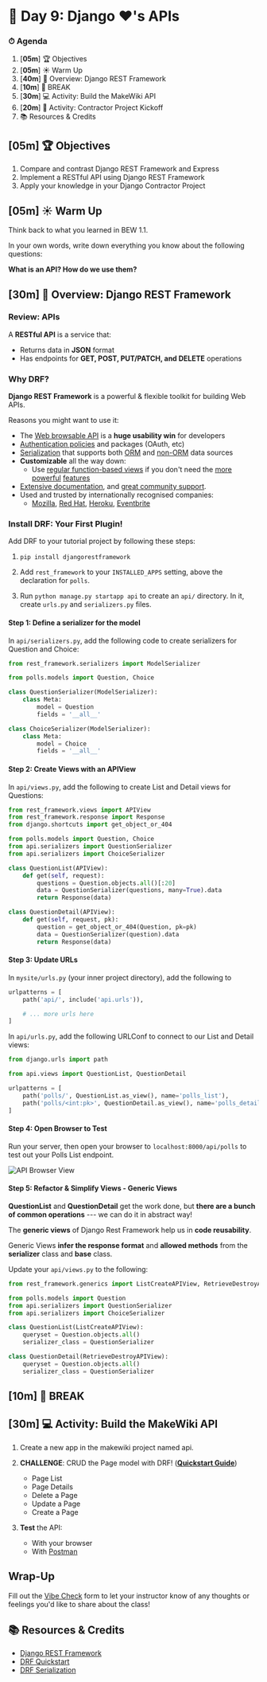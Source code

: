 # 📜 Day 9: Django ❤️'s APIs

### ⏱ Agenda

1. [**05m**] 🏆 Objectives
1. [**05m**] ☀️ Warm Up
1. [**40m**] 📖 Overview: Django REST Framework
1. [**10m**] 🌴 BREAK
1. [**30m**] 💻 Activity: Build the MakeWiki API
1. [**20m**] 🎉 Activity: Contractor Project Kickoff
1. 📚 Resources & Credits

## [**05m**] 🏆 Objectives

1. Compare and contrast Django REST Framework and Express
1. Implement a RESTful API using Django REST Framework
1. Apply your knowledge in your Django Contractor Project 

## [**05m**] ☀️ Warm Up

Think back to what you learned in BEW 1.1.

In your own words, write down everything you know about the following questions:

**What is an API? How do we use them?**

## [**30m**] 📖 Overview: Django REST Framework

### Review: APIs

A **RESTful API** is a service that:

- Returns data in **JSON** format
- Has endpoints for **GET, POST, PUT/PATCH, and DELETE** operations

### Why DRF?

**Django REST Framework** is a powerful & flexible toolkit for building Web APIs.

Reasons you might want to use it:

- The [Web browsable API](https://restframework.herokuapp.com/) is a **huge usability win** for developers
- [Authentication policies](https://www.django-rest-framework.org/api-guide/authentication/) and packages (OAuth, etc)
- [Serialization](https://www.django-rest-framework.org/api-guide/serializers/) that supports both [ORM](https://www.django-rest-framework.org/api-guide/serializers#modelserializer) and [non-ORM](https://www.django-rest-framework.org/api-guide/serializers#serializers) data sources
- **Customizable** all the way down:
  - Use [regular function-based views](https://www.django-rest-framework.org/api-guide/views#function-based-views) if you don't need the [more](https://www.django-rest-framework.org/api-guide/generic-views/) [powerful](https://www.django-rest-framework.org/api-guide/viewsets/) [features](https://www.django-rest-framework.org/api-guide/routers/)
- [Extensive documentation](https://www.django-rest-framework.org/), and [great community support](https://groups.google.com/forum/?fromgroups#!forum/django-rest-framework).
- Used and trusted by internationally recognised companies:
  - [Mozilla](https://www.mozilla.org/en-US/about/), [Red Hat](https://www.redhat.com/), [Heroku](https://www.heroku.com/), [Eventbrite](https://www.eventbrite.co.uk/about/)


### Install DRF: Your First Plugin!

Add DRF to your tutorial project by following these steps:

1. `pip install djangorestframework`

1. Add `rest_framework` to your `INSTALLED_APPS` setting, above the declaration for `polls`.

1. Run `python manage.py startapp api` to create an `api/` directory. In it, create `urls.py` and `serializers.py` files.

#### Step 1: Define a serializer for the model

In `api/serializers.py`, add the following code to create serializers for Question and Choice:

```py
from rest_framework.serializers import ModelSerializer

from polls.models import Question, Choice

class QuestionSerializer(ModelSerializer):
    class Meta:
        model = Question
        fields = '__all__'

class ChoiceSerializer(ModelSerializer):
    class Meta:
        model = Choice
        fields = '__all__'
```

#### Step 2: Create Views with an APIView

In `api/views.py`, add the following to create List and Detail views for Questions:

```py
from rest_framework.views import APIView
from rest_framework.response import Response
from django.shortcuts import get_object_or_404

from polls.models import Question, Choice
from api.serializers import QuestionSerializer
from api.serializers import ChoiceSerializer

class QuestionList(APIView):
    def get(self, request):
        questions = Question.objects.all()[:20]
        data = QuestionSerializer(questions, many=True).data
        return Response(data)

class QuestionDetail(APIView):
    def get(self, request, pk):
        question = get_object_or_404(Question, pk=pk)
        data = QuestionSerializer(question).data
        return Response(data)
```

#### Step 3: Update URLs

In `mysite/urls.py` (your inner project directory), add the following to 

```py
urlpatterns = [
    path('api/', include('api.urls')),

    # ... more urls here
]
```

In `api/urls.py`, add the following URLConf to connect to our List and Detail views:

```py
from django.urls import path

from api.views import QuestionList, QuestionDetail

urlpatterns = [
    path('polls/', QuestionList.as_view(), name='polls_list'),
    path('polls/<int:pk>', QuestionDetail.as_view(), name='polls_detail')
]
```

#### Step 4: Open Browser to Test

Run your server, then open your browser to `localhost:8000/api/polls` to test out your Polls List endpoint.

![API Browser View](Assets/drf.png)

#### Step 5: Refactor & Simplify Views - Generic Views

**QuestionList** and **QuestionDetail** get the work done, but **there are a bunch of common operations** --- we can do it in abstract way!

The **generic views** of Django Rest Framework help us in **code reusability**.

Generic Views **infer the response format** and **allowed methods** from the **serializer** class and **base** class.

Update your `api/views.py` to the following:

```py
from rest_framework.generics import ListCreateAPIView, RetrieveDestroyAPIView

from polls.models import Question
from api.serializers import QuestionSerializer
from api.serializers import ChoiceSerializer

class QuestionList(ListCreateAPIView):
    queryset = Question.objects.all()
    serializer_class = QuestionSerializer

class QuestionDetail(RetrieveDestroyAPIView):
    queryset = Question.objects.all()
    serializer_class = QuestionSerializer
```

## [**10m**] 🌴 BREAK


## [**30m**] 💻 Activity: Build the MakeWiki API

1. Create a new app in the makewiki project named api.

1. **CHALLENGE**: CRUD the Page model with DRF! ([**Quickstart Guide**](https://www.django-rest-framework.org/tutorial/quickstart/))
    - Page List
    - Page Details 
    - Delete a Page
    - Update a Page
    - Create a Page

1. **Test** the API:
    - With your browser
    - With [Postman](https://www.getpostman.com/downloads/)


## Wrap-Up

Fill out the [Vibe Check](https://make.sc/bew1.2-vibe-check) form to let your instructor know of any thoughts or feelings you'd like to share about the class!

## 📚 Resources & Credits

- [Django REST Framework](https://www.django-rest-framework.org/)
- [DRF Quickstart](https://www.django-rest-framework.org/tutorial/quickstart/)
- [DRF Serialization](https://www.django-rest-framework.org/tutorial/1-serialization/)

